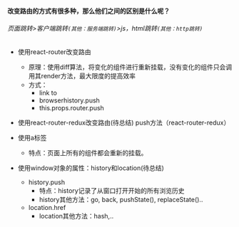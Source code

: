 #### 改变路由的方式有很多种，那么他们之间的区别是什么呢？
###### 页面跳转>客户端跳转`(其他：服务端跳转)`>js，html跳转`(其他：http跳转)`
- 使用react-router改变路由
  - 原理：使用diff算法，将变化的组件进行重新挂载，没有变化的组件只会调用其render方法，最大限度的提高效率
  - 方式：
    - link to
    - browserhistory.push
    - this.props.router.push

- 使用react-router-redux改变路由(待总结)
push方法（react-router-redux）

- 使用a标签
  - 特点：页面上所有的组件都会重新的挂载。

- 使用window对象的属性：history和location(待总结)

  - history.push
    - 特点：history记录了从窗口打开开始的所有浏览历史
    - history其他方法：go, back, pushState(), replaceState()..
  - location.href
    - location其他方法：hash,..
